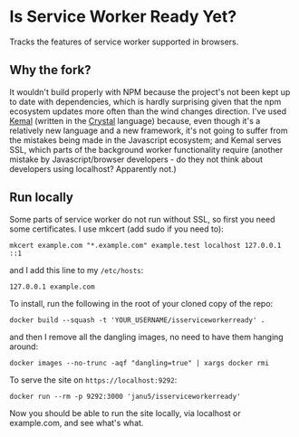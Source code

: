 # Is Service Worker Ready Yet?

Tracks the features of service worker supported in browsers.

## Why the fork? ##

It wouldn't build properly with NPM because the project's not been kept up to date with dependencies, which is hardly surprising given that the npm ecosystem updates more often than the wind changes direction. I've used [Kemal](https://github.com/kemalcr/kemal/) (written in the [Crystal](crystal-lang.org/) language) because, even though it's a relatively new language and a new framework, it's not going to suffer from the mistakes being made in the Javascript ecosystem; and Kemal serves SSL, which parts of the background worker functionality require (another mistake by Javascript/browser developers - do they not think about developers using localhost? Apparently not.)

## Run locally

Some parts of service worker do not run without SSL, so first you need some certificates. I use mkcert (add sudo if you need to):

    mkcert example.com "*.example.com" example.test localhost 127.0.0.1 ::1

and I add this line to my `/etc/hosts`:

    127.0.0.1 example.com

To install, run the following in the root of your cloned copy of the repo:

```
docker build --squash -t 'YOUR_USERNAME/isserviceworkerready' .
```

and then I remove all the dangling images, no need to have them hanging around:

    docker images --no-trunc -aqf "dangling=true" | xargs docker rmi

To serve the site on `https://localhost:9292`:

```
docker run --rm -p 9292:3000 'janu5/isserviceworkerready'
```

Now you should be able to run the site locally, via localhost or example.com, and see what's what.

